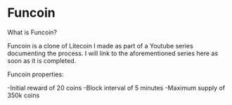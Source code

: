Funcoin 
================================

What is Funcoin?

Funcoin is a clone of Litecoin I made as part of a Youtube series documenting the process. I will link to the aforementioned series here as soon as it is completed.

Funcoin properties:

-Initial reward of 20 coins
-Block interval of 5 minutes
-Maximum supply of 350k coins
